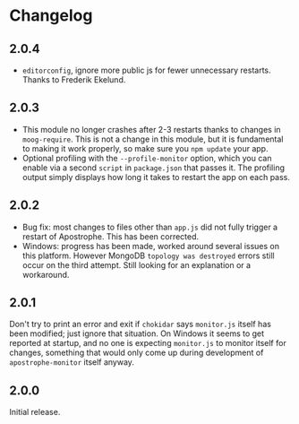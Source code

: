 # Changelog

## 2.0.4

* `editorconfig`, ignore more public js for fewer unnecessary restarts. Thanks to Frederik Ekelund.

## 2.0.3

* This module no longer crashes after 2-3 restarts thanks to changes in `moog-require`. This is not a change in this module, but it is fundamental to making it work properly, so make sure you `npm update` your app.
* Optional profiling with the `--profile-monitor` option, which you can enable via a second `script` in `package.json` that passes it. The profiling output simply displays how long it takes to restart the app on each pass.

## 2.0.2

* Bug fix: most changes to files other than `app.js` did not fully trigger a restart of Apostrophe. This has been corrected.
* Windows: progress has been made, worked around several issues on this platform. However MongoDB `topology was destroyed` errors still occur on the third attempt. Still looking for an explanation or a workaround.

## 2.0.1

Don't try to print an error and exit if `chokidar` says `monitor.js` itself has been modified; just ignore that situation. On Windows it seems to get reported at startup, and no one is expecting `monitor.js` to monitor itself for changes, something that would only come up during development of `apostrophe-monitor` itself anyway.

## 2.0.0

Initial release.
